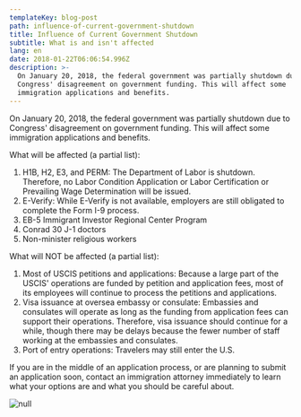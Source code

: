 ```yaml
---
templateKey: blog-post
path: influence-of-current-government-shutdown
title: Influence of Current Government Shutdown
subtitle: What is and isn't affected
lang: en
date: 2018-01-22T06:06:54.996Z
description: >-
  On January 20, 2018, the federal government was partially shutdown due to
  Congress' disagreement on government funding. This will affect some
  immigration applications and benefits.
---
```

On January 20, 2018, the federal government was partially shutdown due to Congress' disagreement on government funding. This will affect some immigration applications and benefits.

What will be affected (a partial list):

1. H1B, H2, E3, and PERM: The Department of Labor is shutdown. Therefore, no Labor Condition Application or Labor Certification or Prevailing Wage Determination will be issued. 
2. E-Verify: While E-Verify is not available, employers are still obligated to complete the Form I-9 process. 
3. EB-5 Immigrant Investor Regional Center Program
4. Conrad 30 J-1 doctors
5. Non-minister religious workers

What will NOT be affected (a partial list):

1. Most of USCIS petitions and applications: Because a large part of the USCIS' operations are funded by petition and application fees, most of its employees will continue to process the petitions and applications.  
2. Visa issuance at oversea embassy or consulate: Embassies and consulates will operate as long as the funding from application fees can support their operations. Therefore, visa issuance should continue for a while, though there may be delays because the fewer number of staff working at the embassies and consulates. 
3. Port of entry operations: Travelers may still enter the U.S. 

If you are in the middle of an application process, or are planning to submit an application soon, contact an immigration attorney immediately to learn what your options are and what you should be careful about.

![null](/img/government.jpeg)
